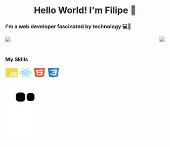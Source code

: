 <h1 align="center"  margin-bottom="10px">Hello World! I'm Filipe 👋</h1>
<h3>I'm a web developer fascinated by technology 💻🤩 </h3>

<div>
    <img height="180em" src="https://github-readme-stats.vercel.app/api?username=FilipeBPDev&show_icons=true&theme=blue_navy"/>
    <img align="right" height="180em" src="https://github-readme-stats.vercel.app/api/top-langs/?username=FilipeBPDev&layout=compact&langs_count=16&theme=blue_navy"/>
</div>

<div style="display: flex; align-items: center; margin-top: 20px;">
    
<div>
        <h3>My Skills</h1>
        <div>    
            <img align="center" height="30" width="40" alt="js-icon" src="https://raw.githubusercontent.com/devicons/devicon/master/icons/javascript/javascript-plain.svg">
            <img align="center" height="30" width="40" alt="react-icon" src="https://raw.githubusercontent.com/devicons/devicon/master/icons/react/react-original.svg">
            <img align="center" height="30" width="40" alt="html-icon" src="https://raw.githubusercontent.com/devicons/devicon/master/icons/html5/html5-original.svg">
            <img align="center" height="30" width="40" alt="css-icon" src="https://raw.githubusercontent.com/devicons/devicon/master/icons/css3/css3-original.svg">
        </div>
    </div>
</div>



    

  



![Snake animation](https://github.com/FilipeBPDev/FilipeBPDev/blob/output/github-contribution-grid-snake.svg)

